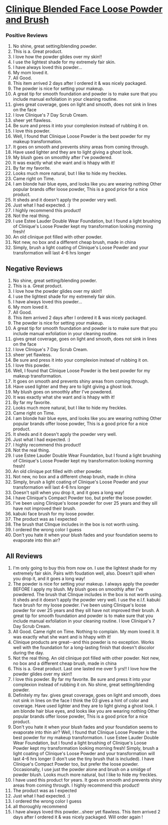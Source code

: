 # [Clinique Blended Face Loose Powder and Brush](https://products.checkmycream.com/products/Clinique-Blended-Face-Loose-Powder-and-Brush.html)

### Positive Reviews

<ol>
      <li>No shine, great setting/blending powder.</li>
      <li>This is a. Great product.</li>
      <li>I love how the powder glides over my skin!!</li>
      <li>I use the lightest shade for my extremely fair skin.</li>
      <li>I have always loved this powder...</li>
      <li>My mom loved it.</li>
      <li>All Good.</li>
      <li>This item arrived 2 days after I ordered it &amp; was nicely packaged.</li>
      <li>The powder is nice for setting your makeup.  </li>
      <li>A great tip for smooth foundation and powder is to make sure that you include manual exfoliation in your cleaning routine.  </li>
      <li>gives great coverage, goes on light and smooth, does not sink in lines on the face</li>
      <li>I love Clinique&#x27;s 7 Day Scrub Cream.</li>
      <li>sheer yet flawless.</li>
      <li>Be sure and press it into your complexion instead of rubbing it on.</li>
      <li>I love this powder.</li>
      <li>Well, I found that Clinique Loose Powder is the best powder for my makeup transformation.</li>
      <li>It goes on smooth and prevents shiny areas from coming through.  </li>
      <li>Have used lighter and they are to light giving a ghost look.  </li>
      <li>My blush goes on smoothly after I&#x27;ve powdered.  </li>
      <li>It was exactly what she want and is hhapy with it!</li>
      <li>By far my favorite.</li>
      <li>Looks much more natural, but I like to hide my freckles.</li>
      <li>Came right on Time.</li>
      <li>I am blonde hair blue eyes, and looks like you are wearing nothing  Other popular brands offer loose powder, This is a good price for a nice product.</li>
      <li>It sheds and it doesn&#x27;t apply the powder very well.  </li>
      <li>Just what I had expected. :)</li>
      <li>I highly recommend this product!</li>
      <li>Not the real thing.  </li>
      <li>I use Estee Lauder Double Wear Foundation, but I found a light brushing of Clinique&#x27;s Loose Powder kept my transformation looking morning fresh!  </li>
      <li>An old clinique pot filled with other powder.</li>
      <li>Not new, no box and a different cheap brush, made in china</li>
      <li>Simply, brush a light coating of Clinique&#x27;s Loose Powder and your transformation will last 4-6 hrs longer</li>
</ol>


<h2>Negative Reviews</h2>
<ol>
<li> No shine, great setting/blending powder.</li>
<li> This is a. Great product.</li>
<li> I love how the powder glides over my skin!!</li>
<li> I use the lightest shade for my extremely fair skin.</li>
<li> I have always loved this powder...</li>
<li> My mom loved it.</li>
<li> All Good.</li>
<li> This item arrived 2 days after I ordered it &amp; was nicely packaged.</li>
<li> The powder is nice for setting your makeup.  </li>
<li> A great tip for smooth foundation and powder is to make sure that you include manual exfoliation in your cleaning routine.  </li>
<li> gives great coverage, goes on light and smooth, does not sink in lines on the face</li>
<li> I love Clinique&#x27;s 7 Day Scrub Cream.</li>
<li> sheer yet flawless.</li>
<li> Be sure and press it into your complexion instead of rubbing it on.</li>
<li> I love this powder.</li>
<li> Well, I found that Clinique Loose Powder is the best powder for my makeup transformation.</li>
<li> It goes on smooth and prevents shiny areas from coming through.  </li>
<li> Have used lighter and they are to light giving a ghost look.  </li>
<li> My blush goes on smoothly after I&#x27;ve powdered.  </li>
<li> It was exactly what she want and is hhapy with it!</li>
<li> By far my favorite.</li>
<li> Looks much more natural, but I like to hide my freckles.</li>
<li> Came right on Time.</li>
<li> I am blonde hair blue eyes, and looks like you are wearing nothing  Other popular brands offer loose powder, This is a good price for a nice product.</li>
<li> It sheds and it doesn&#x27;t apply the powder very well.  </li>
<li> Just what I had expected. :)</li>
<li> I highly recommend this product!</li>
<li> Not the real thing.  </li>
<li> I use Estee Lauder Double Wear Foundation, but I found a light brushing of Clinique&#x27;s Loose Powder kept my transformation looking morning fresh!  </li>
<li> An old clinique pot filled with other powder.</li>
<li> Not new, no box and a different cheap brush, made in china</li>
<li> Simply, brush a light coating of Clinique&#x27;s Loose Powder and your transformation will last 4-6 hrs longer</li>
<li> Doesn&#x27;t spill when you drop it, and it goes a long way!</li>
<li> I have Clinique&#x27;s Compact Powder too, but prefer the loose powder.</li>
<li> I&#x27;ve been using Clinique&#x27;s loose powder for over 25 years and they sill have not improved their brush.</li>
<li> kabuki face brush for my loose powder.</li>
<li> The product was as I expected</li>
<li> The brush that Clinque includes in the box is not worth using.  </li>
<li> I ordered the wrong color I guess</li>
<li> Don&#x27;t you hate it when your blush fades and your foundation seems to evaporate into thin air?  </li>
</ol>

<h2>All Reviews</h2>

<ol>
    <li> I&#x27;m only going to buy this from now on. I use the lightest shade for my extremely fair skin. Pairs with foudation well, also. Doesn&#x27;t spill when you drop it, and it goes a long way!</li>
    <li> The powder is nice for setting your makeup.  I always apply the powder BEFORE I apply my blush.  My blush goes on smoothly after I&#x27;ve powdered.  The brush that Clinque includes in the box is not worth using.  It sheds and it doesn&#x27;t apply the powder very well.  I use the e.l.f. kabuki face brush for my loose powder. I&#x27;ve been using Clinique&#x27;s loose powder for over 25 years and they sill have not improved their brush. A great tip for smooth foundation and powder is to make sure that you include manual exfoliation in your cleaning routine.  I love Clinique&#x27;s 7 Day Scrub Cream.</li>
    <li> All Good. Came right on Time. Nothing to complain. My mom loved it. It was exactly what she want and is hhapy with it!</li>
    <li> Clinique products are great--and this powder is no exception.  Works well with the foundation for a long-lasting finish that doesn&#x27;t discolor during the day.</li>
    <li> Not the real thing.  An old clinique pot filled with other powder. Not new, no box and a different cheap brush, made in china</li>
    <li> This is a. Great product. Last one lasted me over 5 yrs!! I love how the powder glides over my skin!!</li>
    <li> I love this powder. By far my favorite. Be sure and press it into your complexion instead of rubbing it on. No shine, great setting/blending powder.</li>
    <li> Definitely my fav. gives great coverage, goes on light and smooth, does not sink in lines on the face I think the 03 gives a hint of color and coverage.  Have used lighter and they are to light giving a ghost look.  I am blonde hair blue eyes, and looks like you are wearing nothing  Other popular brands offer loose powder, This is a good price for a nice product.</li>
    <li> Don&#x27;t you hate it when your blush fades and your foundation seems to evaporate into thin air?  Well, I found that Clinique Loose Powder is the best powder for my makeup transformation. I use Estee Lauder Double Wear Foundation, but I found a light brushing of Clinique&#x27;s Loose Powder kept my transformation looking morning fresh!  Simply, brush a light coating of Clinique&#x27;s Loose Powder and your transformation will last 4-6 hrs longer (I don&#x27;t use the tiny brush that is included). I have Clinique&#x27;s Compact Powder too, but prefer the loose powder. Occasionally, I use just the powder alone and brush on a smidge of powder blush. Looks much more natural, but I like to hide my freckles.</li>
    <li> I have used this product for years.  It goes on smooth and prevents shiny areas from coming through.  I highly recommend this product!</li>
    <li> The product was as I expected</li>
    <li> Just what I had expected. :)</li>
    <li> I ordered the wrong color I guess</li>
    <li> all thoroughly recommend</li>
    <li> I have always loved this powder...sheer yet flawless. This item arrived 2 days after I ordered it &amp; was nicely packaged. Will order again !</li>
</ol>




